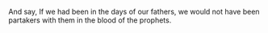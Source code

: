 And say, If we had been in the days of our fathers, we would not have been partakers with them in the blood of the prophets.
